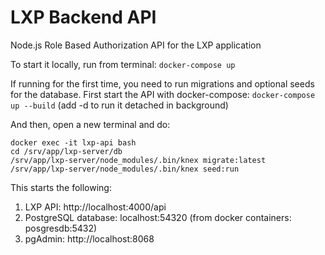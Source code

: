 # LXP Backend API

Node.js Role Based Authorization API for the LXP application

To start it locally, run from terminal:
`docker-compose up`

If running for the first time, you need to run migrations and optional seeds for the database. First start the API with docker-compose:
`docker-compose up --build` (add -d to run it detached in background)

And then, open a new terminal and do:
```
docker exec -it lxp-api bash
cd /srv/app/lxp-server/db
/srv/app/lxp-server/node_modules/.bin/knex migrate:latest
/srv/app/lxp-server/node_modules/.bin/knex seed:run
```

This starts the following:
1. LXP API: http://localhost:4000/api
2. PostgreSQL database: localhost:54320 (from docker containers: posgresdb:5432)
3. pgAdmin: http://localhost:8068